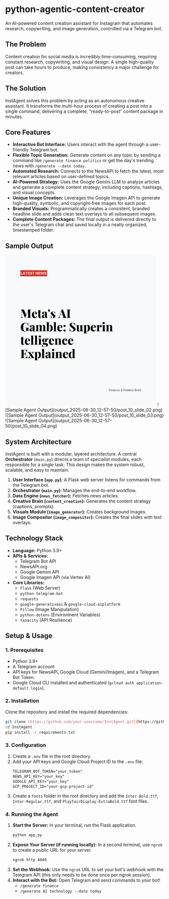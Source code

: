 # python-agentic-content-creator
An AI-powered content creation assistant for Instagram that automates research, copywriting, and image generation, controlled via a Telegram bot.



## The Problem

Content creation for social media is incredibly time-consuming, requiring constant research, copywriting, and visual design. A single high-quality post can take hours to produce, making consistency a major challenge for creators.

## The Solution

InstAgent solves this problem by acting as an autonomous creative assistant. It transforms the multi-hour process of creating a post into a single command, delivering a complete, "ready-to-post" content package in minutes.

## Core Features

* **Interactive Bot Interface:** Users interact with the agent through a user-friendly Telegram bot.
* **Flexible Topic Generation:** Generate content on any topic by sending a command like `/generate finance politics` or get the day's trending news with `/generate --date today`.
* **Automated Research:** Connects to the NewsAPI to fetch the latest, most relevant articles based on user-defined topics.
* **AI-Powered Strategy:** Uses the Google Gemini LLM to analyze articles and generate a complete content strategy, including captions, hashtags, and visual concepts.
* **Unique Image Creation:** Leverages the Google Imagen API to generate high-quality, symbolic, and copyright-free images for each post.
* **Branded Visuals:** Programmatically creates a consistent, branded headline slide and adds clean text overlays to all subsequent images.
* **Complete Content Packages:** The final output is delivered directly to the user's Telegram chat and saved locally in a neatly organized, timestamped folder.


## Sample Output

<img src="output_2025-06-30_12-57-50/post_10_slide_01.png" alt="Sample Agent Output" width="480"/>
![Sample Agent Output](output_2025-06-30_12-57-50/post_10_slide_02.png)
![Sample Agent Output](output_2025-06-30_12-57-50/post_10_slide_03.png)
![Sample Agent Output](output_2025-06-30_12-57-50/post_10_slide_04.png)

## System Architecture

InstAgent is built with a modular, layered architecture. A central **Orchestrator** (`main.py`) directs a team of specialist modules, each responsible for a single task. This design makes the system robust, scalable, and easy to maintain.


1.  **User Interface (`app.py`):** A Flask web server listens for commands from the Telegram bot.
2.  **Orchestrator (`main.py`):** Manages the end-to-end workflow.
3.  **Data Engine (`news_fetcher`):** Fetches news articles.
4.  **Creative Brain (`content_creation`):** Generates the content strategy (captions, prompts).
5.  **Visuals Module (`image_generator`):** Creates background images.
6.  **Image Compositor (`image_compositor`):** Creates the final slides with text overlays.

## Technology Stack

* **Language:** Python 3.9+
* **APIs & Services:**
    * Telegram Bot API
    * NewsAPI.org
    * Google Gemini API
    * Google Imagen API (via Vertex AI)
* **Core Libraries:**
    * `Flask` (Web Server)
    * `python-telegram-bot`
    * `requests`
    * `google-generativeai` & `google-cloud-aiplatform`
    * `Pillow` (Image Manipulation)
    * `python-dotenv` (Environment Variables)
    * `tenacity` (API Resilience)

## Setup & Usage

### 1. Prerequisites

* Python 3.9+
* A Telegram account
* API keys for NewsAPI, Google Cloud (Gemini/Imagen), and a Telegram Bot Token.
* Google Cloud CLI installed and authenticated (`gcloud auth application-default login`).

### 2. Installation

Clone the repository and install the required dependencies:

```bash
git clone [https://github.com/your-username/InstAgent.git](https://github.com/your-username/InstAgent.git)
cd InstAgent
pip install -r requirements.txt
```

### 3. Configuration

1.  Create a `.env` file in the root directory.
2.  Add your API keys and Google Cloud Project ID to the `.env` file:
    ```
    TELEGRAM_BOT_TOKEN="your_token"
    NEWS_API_KEY="your_key"
    GOOGLE_API_KEY="your_key"
    GCP_PROJECT_ID="your-gcp-project-id"
    ```
3.  Create a `fonts` folder in the root directory and add the `Inter-Bold.ttf`, `Inter-Regular.ttf`, and `PlayfairDisplay-ExtraBold.ttf` font files.

### 4. Running the Agent

1.  **Start the Server:** In your terminal, run the Flask application.
    ```bash
    python app.py
    ```
2.  **Expose Your Server (if running locally):** In a second terminal, use `ngrok` to create a public URL for your server.
    ```bash
    ngrok http 4040
    ```
3.  **Set the Webhook:** Use the `ngrok` URL to set your bot's webhook with the Telegram API (this only needs to be done once per ngrok session).
4.  **Interact with the Bot:** Open Telegram and send commands to your bot!
    * `/generate finance`
    * `/generate AI technology --date today`

